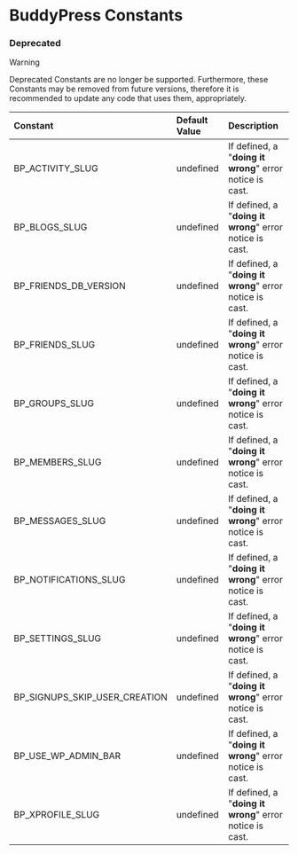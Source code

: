 # BuddyPress Constants

### Deprecated
> [!WARNING]
> Deprecated Constants are no longer be supported. Furthermore, these Constants may be removed from future versions, therefore it is  recommended to update any code that uses them, appropriately.

| Constant                      | Default Value | Description |
| :----------------------------- | :------------- | :----------- |
| BP_ACTIVITY_SLUG              | undefined     | If defined, a "**doing it wrong**" error notice is cast. |
| BP_BLOGS_SLUG                 | undefined     | If defined, a "**doing it wrong**" error notice is cast. |
| BP_FRIENDS_DB_VERSION         | undefined     | If defined, a "**doing it wrong**" error notice is cast. |
| BP_FRIENDS_SLUG               | undefined     | If defined, a "**doing it wrong**" error notice is cast. |
| BP_GROUPS_SLUG                | undefined     | If defined, a "**doing it wrong**" error notice is cast. |
| BP_MEMBERS_SLUG               | undefined     | If defined, a "**doing it wrong**" error notice is cast. |
| BP_MESSAGES_SLUG              | undefined     | If defined, a "**doing it wrong**" error notice is cast. |
| BP_NOTIFICATIONS_SLUG         | undefined     | If defined, a "**doing it wrong**" error notice is cast. |
| BP_SETTINGS_SLUG              | undefined     | If defined, a "**doing it wrong**" error notice is cast. |
| BP_SIGNUPS_SKIP_USER_CREATION | undefined     | If defined, a "**doing it wrong**" error notice is cast. |
| BP_USE_WP_ADMIN_BAR           | undefined     | If defined, a "**doing it wrong**" error notice is cast. |
| BP_XPROFILE_SLUG              | undefined     | If defined, a "**doing it wrong**" error notice is cast. |
